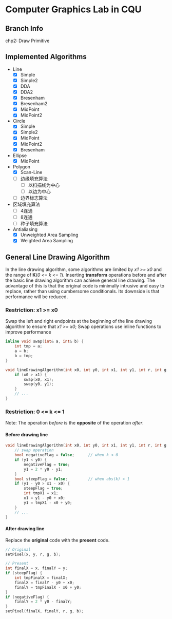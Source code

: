 # Computer Graphics Lab in CQU

## Branch Info

chp2: Draw Primitive

## Implemented Algorithms

- Line
    - [x] Simple
    - [x] Simple2
    - [x] DDA
    - [x] DDA2
    - [x] Bresenham
    - [x] Bresenham2
    - [x] MidPoint
    - [x] MidPoint2
- Circle
    - [x] Simple
    - [x] Simple2
    - [x] MidPoint
    - [x] MidPoint2
    - [x] Bresenham
- Ellipse
    - [x] MidPoint
- Polygon
    - [x] Scan-Line
    - [ ] 边缘填充算法
      - [ ] 以扫描线为中心
      - [ ] 以边为中心
    - [ ] 边界标志算法
- 区域填充算法
  - [ ] 4连通
  - [ ] 8连通
  - [ ] 种子填充算法
- Antialiasing
  - [x] Unweighted Area Sampling
  - [x] Weighted Area Sampling

## General Line Drawing Algorithm
In the line drawing algorithm, some algorithms are limited by _x1 >= x0_ and the range of **K**(_0 <= k <= 1_).
Inserting **transform** operations before and after the basic line drawing algorithm can achieve general line drawing.
The advantage of this is that the original code is minimally intrusive and easy to replace, rather than using cumbersome conditionals.
Its downside is that performance will be reduced.
### Restriction: x1 >= x0
Swap the left and right endpoints at the beginning of the line drawing algorithm to ensure that _x1 >= x0_;
Swap operations use inline functions to improve performance
~~~cpp
inline void swap(int& a, int& b) {
    int tmp = a;
    a = b;
    b = tmp;
}

void lineDrawingAlgorithm(int x0, int y0, int x1, int y1, int r, int g, int b) {
    if (x0 > x1) {
        swap(x0, x1);
        swap(y0, y1);
    }
    // ...
}
~~~

### Restriction: 0 <= k <= 1
Note: The operation _before_ is the **opposite** of the operation _after_.
#### Before drawing line
~~~cpp
void lineDrawingAlgorithm(int x0, int y0, int x1, int y1, int r, int g, int b) {
    // swap operation
    bool negativeFlag = false;      // when k < 0
    if (y1 < y0) {
        negativeFlag = true;
        y1 = 2 * y0 - y1;
    }
    bool steepFlag = false;         // when abs(k) > 1
    if (y1 - y0 > x1 - x0) {
        steepFlag = true;
        int tmpX1 = x1;
        x1 = y1 - y0 + x0;
        y1 = tmpX1 - x0 + y0;
    }
    // ...
}
~~~

#### After drawing line
Replace the **original** code with the **present** code.
~~~cpp
// Original
setPixel(x, y, r, g, b);

// Present
int finalX = x, finalY = y;
if (steepFlag) {
    int tmpFinalX = finalX;
    finalX = finalY - y0 + x0;
    finalY = tmpFinalX - x0 + y0;
}
if (negativeFlag) {
    finalY = 2 * y0 - finalY;
}
setPixel(finalX, finalY, r, g, b);
~~~
